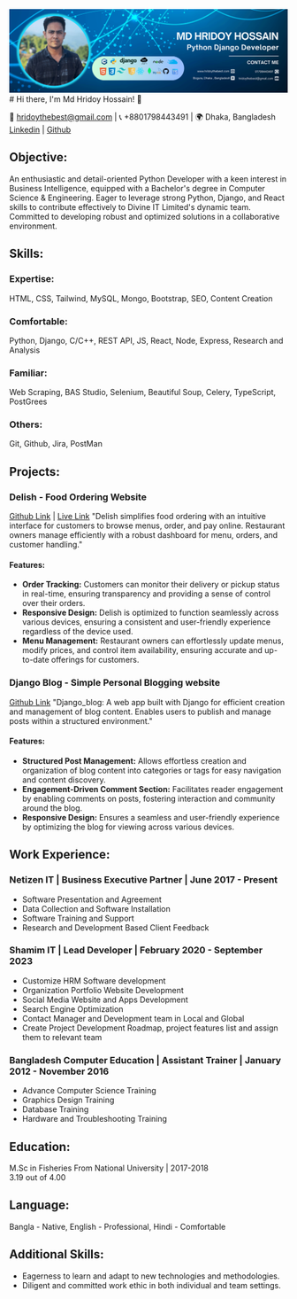 <img src="./hridoy_banner.png"/>
# Hi there, I'm Md Hridoy Hossain! 👋

📧 hridoythebest@gmail.com | 📞 +8801798443491 | 🌍 Dhaka, Bangladesh
[Linkedin](Your_Linkedin_Profile_Link) | [Github](Your_Github_Profile_Link)

## Objective:
An enthusiastic and detail-oriented Python Developer with a keen interest in Business Intelligence, equipped with a Bachelor's degree in Computer Science & Engineering. Eager to leverage strong Python, Django, and React skills to contribute effectively to Divine IT Limited's dynamic team. Committed to developing robust and optimized solutions in a collaborative environment.

## Skills:
### Expertise:
HTML, CSS, Tailwind, MySQL, Mongo, Bootstrap, SEO, Content Creation

### Comfortable:
Python, Django, C/C++, REST API, JS, React, Node, Express, Research and Analysis

### Familiar:
Web Scraping, BAS Studio, Selenium, Beautiful Soup, Celery, TypeScript, PostGrees

### Others:
Git, Github, Jira, PostMan

## Projects:
### Delish - Food Ordering Website
[Github Link](Your_Delish_Github_Link) | [Live Link](Your_Delish_Live_Link)
"Delish simplifies food ordering with an intuitive interface for customers to browse menus, order, and pay online. Restaurant owners manage efficiently with a robust dashboard for menu, orders, and customer handling."

#### Features:
- **Order Tracking:** Customers can monitor their delivery or pickup status in real-time, ensuring transparency and providing a sense of control over their orders.
- **Responsive Design:** Delish is optimized to function seamlessly across various devices, ensuring a consistent and user-friendly experience regardless of the device used.
- **Menu Management:** Restaurant owners can effortlessly update menus, modify prices, and control item availability, ensuring accurate and up-to-date offerings for customers.

### Django Blog - Simple Personal Blogging website
[Github Link](Your_Django_Blog_Github_Link)
"Django_blog: A web app built with Django for efficient creation and management of blog content. Enables users to publish and manage posts within a structured environment."

#### Features:
- **Structured Post Management:** Allows effortless creation and organization of blog content into categories or tags for easy navigation and content discovery.
- **Engagement-Driven Comment Section:** Facilitates reader engagement by enabling comments on posts, fostering interaction and community around the blog.
- **Responsive Design:** Ensures a seamless and user-friendly experience by optimizing the blog for viewing across various devices.

## Work Experience:
### Netizen IT | Business Executive Partner | June 2017 - Present
- Software Presentation and Agreement
- Data Collection and Software Installation
- Software Training and Support
- Research and Development Based Client Feedback

### Shamim IT | Lead Developer | February 2020 - September 2023
- Customize HRM Software development
- Organization Portfolio Website Development
- Social Media Website and Apps Development
- Search Engine Optimization
- Contact Manager and Development team in Local and Global
- Create Project Development Roadmap, project features list and assign them to relevant team

### Bangladesh Computer Education | Assistant Trainer | January 2012 - November 2016
- Advance Computer Science Training
- Graphics Design Training
- Database Training
- Hardware and Troubleshooting Training

## Education:
M.Sc in Fisheries From National University | 2017-2018  
3.19 out of 4.00

## Language:
Bangla - Native, English - Professional, Hindi - Comfortable

## Additional Skills:
- Eagerness to learn and adapt to new technologies and methodologies.
- Diligent and committed work ethic in both individual and team settings.


<!--
**hridoythebest/hridoythebest** is a ✨ _special_ ✨ repository because its `README.md` (this file) appears on your GitHub profile.

Here are some ideas to get you started:

- 🔭 I’m currently working on ...
- 🌱 I’m currently learning ...
- 👯 I’m looking to collaborate on ...
- 🤔 I’m looking for help with ...
- 💬 Ask me about ...
- 📫 How to reach me: ...
- 😄 Pronouns: ...
- ⚡ Fun fact: ...
-->
